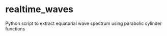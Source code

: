 # realtime_waves
Python script to extract equatorial wave spectrum using parabolic cylinder functions
